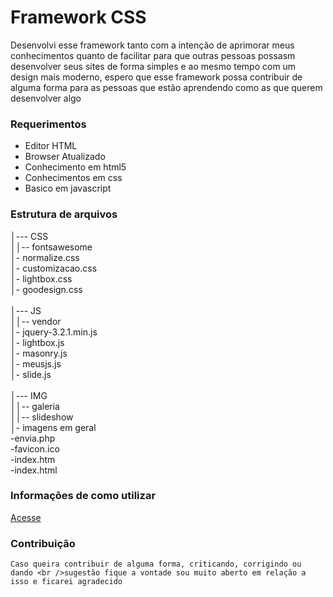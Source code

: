 # Framework CSS
Desenvolvi esse framework tanto com a intenção de aprimorar meus conhecimentos quanto de facilitar para que outras pessoas possasm desenvolver seus sites de forma simples e ao mesmo tempo com um design mais moderno, espero que esse framework possa contribuir de alguma forma para as pessoas que estão aprendendo como as que querem desenvolver algo

### Requerimentos 

* Editor HTML
* Browser Atualizado
* Conhecimento em html5
* Conhecimentos em css
* Basico em javascript

### Estrutura de arquivos 

│--- CSS<br>
││-- fontsawesome<br>
│- normalize.css<br>
│- customizacao.css<br>
│- lightbox.css<br>
│- goodesign.css<br>
<br>
│--- JS<br>
││-- vendor<br>
│- jquery-3.2.1.min.js<br>
│- lightbox.js<br>
│- masonry.js<br>
│- meusjs.js<br>
│- slide.js<br>
<br>
│--- IMG<br>
││-- galeria<br>
││-- slideshow<br>
│- imagens em geral<br>
-envia.php<br>
-favicon.ico<br>
-index.htm<br>
-index.html<br>

### Informações de como utilizar

[Acesse](http://ferramentas.goodesign.com.br/framework/)

### Contribuição
```shell
Caso queira contribuir de alguma forma, criticando, corrigindo ou dando <br />sugestão fique a vontade sou muito aberto em relação a isso e ficarei agradecido
```



